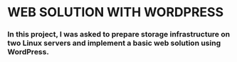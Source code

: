 # WEB SOLUTION WITH WORDPRESS 

### In this project, I was asked to prepare storage infrastructure on two Linux servers and implement a basic web solution using WordPress.

